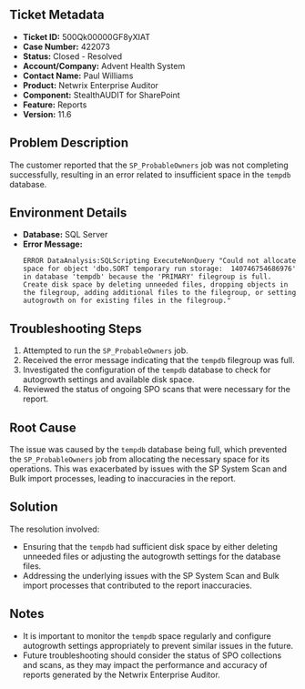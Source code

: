## Ticket Metadata
- **Ticket ID:** 500Qk00000GF8yXIAT
- **Case Number:** 422073
- **Status:** Closed - Resolved
- **Account/Company:** Advent Health System
- **Contact Name:** Paul Williams
- **Product:** Netwrix Enterprise Auditor
- **Component:** StealthAUDIT for SharePoint
- **Feature:** Reports
- **Version:** 11.6

## Problem Description
The customer reported that the `SP_ProbableOwners` job was not completing successfully, resulting in an error related to insufficient space in the `tempdb` database.

## Environment Details
- **Database:** SQL Server
- **Error Message:** 
  ```
  ERROR DataAnalysis:SQLScripting ExecuteNonQuery "Could not allocate space for object 'dbo.SORT temporary run storage:  140746754686976' in database 'tempdb' because the 'PRIMARY' filegroup is full. Create disk space by deleting unneeded files, dropping objects in the filegroup, adding additional files to the filegroup, or setting autogrowth on for existing files in the filegroup."
  ```

## Troubleshooting Steps
1. Attempted to run the `SP_ProbableOwners` job.
2. Received the error message indicating that the `tempdb` filegroup was full.
3. Investigated the configuration of the `tempdb` database to check for autogrowth settings and available disk space.
4. Reviewed the status of ongoing SPO scans that were necessary for the report.

## Root Cause
The issue was caused by the `tempdb` database being full, which prevented the `SP_ProbableOwners` job from allocating the necessary space for its operations. This was exacerbated by issues with the SP System Scan and Bulk import processes, leading to inaccuracies in the report.

## Solution
The resolution involved:
- Ensuring that the `tempdb` had sufficient disk space by either deleting unneeded files or adjusting the autogrowth settings for the database files.
- Addressing the underlying issues with the SP System Scan and Bulk import processes that contributed to the report inaccuracies.

## Notes
- It is important to monitor the `tempdb` space regularly and configure autogrowth settings appropriately to prevent similar issues in the future.
- Future troubleshooting should consider the status of SPO collections and scans, as they may impact the performance and accuracy of reports generated by the Netwrix Enterprise Auditor.